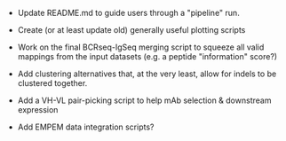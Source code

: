 - Update README.md to guide users through a "pipeline" run.

- Create (or at least update old) generally useful plotting scripts

- Work on the final BCRseq-IgSeq merging script to squeeze all valid mappings from the input datasets (e.g. a peptide "information" score?)

- Add clustering alternatives that, at the very least, allow for indels to be clustered together.

- Add a VH-VL pair-picking script to help mAb selection & downstream expression

- Add EMPEM data integration scripts?
